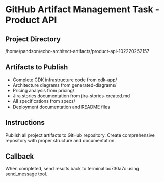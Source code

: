 # GitHub Artifact Management Task - Product API

## Project Directory
/home/pandson/echo-architect-artifacts/product-api-102220252157

## Artifacts to Publish
- Complete CDK infrastructure code from cdk-app/
- Architecture diagrams from generated-diagrams/
- Pricing analysis from pricing/
- Jira stories documentation from jira-stories-created.md
- All specifications from specs/
- Deployment documentation and README files

## Instructions
Publish all project artifacts to GitHub repository. Create comprehensive repository with proper structure and documentation.

## Callback
When completed, send results back to terminal bc730a7c using send_message tool.
